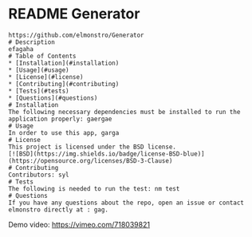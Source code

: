  # README Generator
    https://github.com/elmonstro/Generator
    # Description
    efagaha
    # Table of Contents 
    * [Installation](#installation)
    * [Usage](#usage)
    * [License](#license)
    * [Contributing](#contributing)
    * [Tests](#tests)
    * [Questions](#questions)
    # Installation
    The following necessary dependencies must be installed to run the application properly: gaergae
    # Usage
    In order to use this app, garga
    # License
    This project is licensed under the BSD license. 
    [![BSD](https://img.shields.io/badge/license-BSD-blue)](https://opensource.org/licenses/BSD-3-Clause)
    # Contributing
    ​Contributors: syl
    # Tests
    The following is needed to run the test: nm test
    # Questions
    If you have any questions about the repo, open an issue or contact elmonstro directly at : gag.
    
Demo video: https://vimeo.com/718039821
